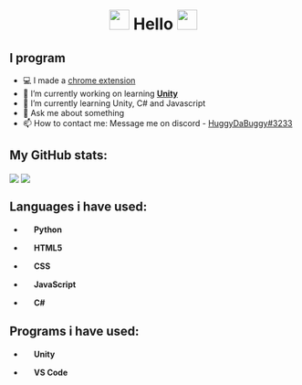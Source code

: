 <div align="center">
  <h1> <img src="https://media0.giphy.com/media/mGVKd9IwAp6rUIFEjN/source.gif" width="35px"> Hello <img src="https://media0.giphy.com/media/mGVKd9IwAp6rUIFEjN/source.gif" width="35px">
  </h1>
</div>

## I program

- 💻 I made a [chrome extension](https://chrome.google.com/webstore/detail/arcade-classics/gokcmhknbfbkchaljcbjloaebnoblcnd)
- 🔭 I’m currently working on learning [<b>Unity</b>](https://unity.com)
- 🌱 I’m currently learning Unity, C# and Javascript
- 💬 Ask me about something
- 📫 How to contact me: Message me on discord - [HuggyDaBuggy#3233](https://discord.com)
<!--
- 😄 Pronouns: Him / He
- ⚡ Fun fact: 
- 👯 I’m looking to collaborate on N/A
- 🤔 I’m looking for help with N/A
-->

## My GitHub stats:

<img align="center" src="https://github-readme-stats.vercel.app/api?username=HuggyDaBuggy&count_private=true&show_icons=true&theme=merko">

<img align="center" src="https://github-readme-stats.vercel.app/api/top-langs/?username=HuggyDaBuggy&layout=compact&theme=merko">

## Languages i have used:

- <img src="https://upload.wikimedia.org/wikipedia/commons/thumb/c/c3/Python-logo-notext.svg/1024px-Python-logo-notext.svg.png" height="15"> <b>Python</b>

- <img src="https://upload.wikimedia.org/wikipedia/commons/thumb/6/61/HTML5_logo_and_wordmark.svg/1200px-HTML5_logo_and_wordmark.svg.png" height="15"> <b>HTML5</b>

- <img src="https://cdn.iconscout.com/icon/free/png-512/css-118-569410.png" height="15"> <b>CSS</b>

- <img src="https://seeklogo.com/images/J/javascript-logo-8892AEFCAC-seeklogo.com.png" height="15"> <b>JavaScript</b>

- <img src="https://upload.wikimedia.org/wikipedia/commons/thumb/7/7a/C_Sharp_logo.svg/1200px-C_Sharp_logo.svg.png" height="15"> <b>C#</b>

## Programs i have used:

- <img src="https://cdn.freebiesupply.com/logos/large/2x/unity-69-logo-png-transparent.png" height="15"> <b>Unity</b>

- <img src="https://code.visualstudio.com/assets/favicon.ico" height="15"> <b>VS Code</b>
